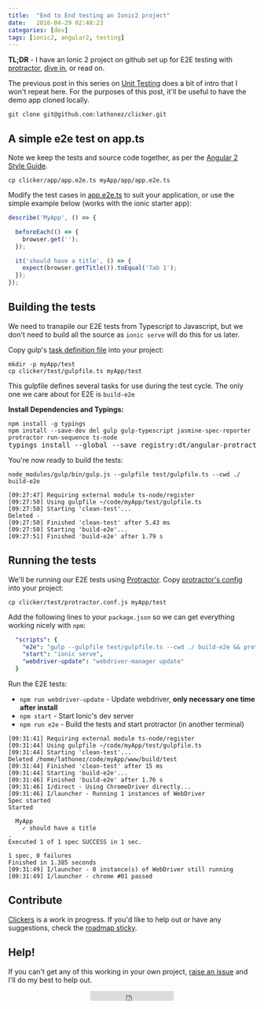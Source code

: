```yaml
---
title:  "End to End testing an Ionic2 project"
date:   2016-04-29 02:48:23
categories: [dev]
tags: [ionic2, angular2, testing]
---
```


**TL;DR** - I have an Ionic 2 project on github set up for E2E testing with [protractor][protractor-home], [dive in][clicker-repo], or read on.

The previous post in this series on [Unit Testing][blog-unit-testing] does a bit of intro that I won't repeat here. For the purposes of this post, it'll be useful to have the demo app cloned locally.

`git clone git@github.com:lathonez/clicker.git`

A simple e2e test on app.ts
----------------------------

Note we keep the tests and source code together, as per the [Angular 2 Style Guide][angular2-sg-dir].

`cp clicker/app/app.e2e.ts myApp/app/app.e2e.ts`

Modify the test cases in [app.e2e.ts][app.e2e.ts] to suit your application, or use the simple example below (works with the ionic starter app):

```javascript
describe('MyApp', () => {

  beforeEach(() => {
    browser.get('');
  });

  it('should have a title', () => {
    expect(browser.getTitle()).toEqual('Tab 1');
  });
});
```

Building the tests
-------------------

We need to transpile our E2E tests from Typescript to Javascript, but we don't need to build all the source as `ionic serve` will do this for us later.

Copy gulp's [task definition file][gulpfile.ts] into your project:

<div class="highlighter-rouge">
<pre class="lowlight">
<code>mkdir -p myApp/test
cp clicker/test/gulpfile.ts myApp/test</code>
</pre>
</div>

This gulpfile defines several tasks for use during the test cycle. The only one we care about for E2E is `build-e2e`

**Install Dependencies and Typings:**

<div class="highlighter-rouge">
<pre class="lowlight">
<code>npm install -g typings
npm install --save-dev del gulp gulp-typescript jasmine-spec-reporter protractor run-sequence ts-node</code>
typings install --global --save registry:dt/angular-protractor registry:dt/jasmine registry:dt/node registry:dt/selenium-webdriver
</pre>
</div>

You're now ready to build the tests:

`node_modules/gulp/bin/gulp.js --gulpfile test/gulpfile.ts --cwd ./ build-e2e`

```
[09:27:47] Requiring external module ts-node/register
[09:27:50] Using gulpfile ~/code/myApp/test/gulpfile.ts
[09:27:50] Starting 'clean-test'...
Deleted -
[09:27:50] Finished 'clean-test' after 5.43 ms
[09:27:50] Starting 'build-e2e'...
[09:27:51] Finished 'build-e2e' after 1.79 s
```

Running the tests
------------------

We'll be running our E2E tests using [Protractor][protractor-home]. Copy [protractor's config][protractor.conf.js] into your project:

`cp clicker/test/protractor.conf.js myApp/test`

Add the following lines to your `package.json` so we can get everything working nicely with `npm`:

```yaml
  "scripts": {
    "e2e": "gulp --gulpfile test/gulpfile.ts --cwd ./ build-e2e && protractor test/protractor.conf.js",
    "start": "ionic serve",
    "webdriver-update": "webdriver-manager update"
  }
```

Run the E2E tests:

* `npm run webdriver-update` - Update webdriver, **only necessary one time after install**
* `npm start` - Start Ionic's dev server
* `npm run e2e` - Build the tests and start protractor (in another terminal)

```
[09:31:41] Requiring external module ts-node/register
[09:31:44] Using gulpfile ~/code/myApp/test/gulpfile.ts
[09:31:44] Starting 'clean-test'...
Deleted /home/lathonez/code/myApp/www/build/test
[09:31:44] Finished 'clean-test' after 15 ms
[09:31:44] Starting 'build-e2e'...
[09:31:46] Finished 'build-e2e' after 1.76 s
[09:31:46] I/direct - Using ChromeDriver directly...
[09:31:46] I/launcher - Running 1 instances of WebDriver
Spec started
Started

  MyApp
    ✓ should have a title
.
Executed 1 of 1 spec SUCCESS in 1 sec.

1 spec, 0 failures
Finished in 1.385 seconds
[09:31:49] I/launcher - 0 instance(s) of WebDriver still running
[09:31:49] I/launcher - chrome #01 passed
```

Contribute
----------

[Clickers][clicker-repo] is a work in progress. If you'd like to help out or have any suggestions, check the [roadmap sticky][clicker-issue-38].

Help!
-----

If you can't get any of this working in your own project, [raise an issue][clicker-issue-new] and I'll do my best to help out.

<div align="center"><iframe src="https://ghbtns.com/github-btn.html?user=lathonez&repo=clicker&type=star&count=true" frameborder="0" scrolling="0" width="170px" height="20px"></iframe></div>

[angular2-sg-dir]:      https://github.com/mgechev/angular2-style-guide#directory-structure
[app.e2e.ts]:           https://github.com/lathonez/clicker/blob/master/app/app.e2e.ts
[blog-unit-testing]:    http://lathonez.github.io/2016/ionic-2-unit-testing/
[clicker-issue-38]:     https://github.com/lathonez/clicker/issues/38
[clicker-issue-new]:    https://github.com/lathonez/clicker/issues/new
[clicker-repo]:         http://github.com/lathonez/clicker
[config.ts]:            https://github.com/lathonez/clicker/blob/master/test/config.ts
[gulp-home]:            http://gulpjs.com/
[gulpfile.ts]:          https://github.com/lathonez/clicker/blob/master/test/gulpfile.ts
[protractor-home]:      https://angular.github.io/protractor
[protractor.conf.js]:   https://github.com/lathonez/clicker/blob/master/test/protractor.conf.js
